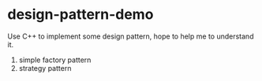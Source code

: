 # design-pattern-demo

Use C++ to implement some design pattern, hope to help me to understand it.

1. simple factory pattern
2. strategy pattern
